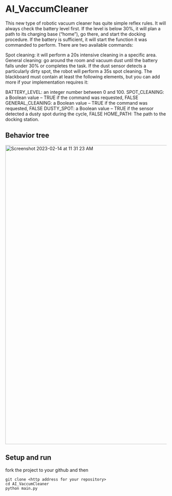 # AI_VaccumCleaner
This new type of robotic vacuum cleaner has quite simple reflex rules. It will always check the battery level first. If the level is below 30%, it will plan a path to its charging base (“home”), go there, and start the docking procedure. If the battery is sufficient, it will start the function it was commanded to perform. There are two available commands:

Spot cleaning: it will perform a 20s intensive cleaning in a specific area.
General cleaning: go around the room and vacuum dust until the battery falls under 30% or completes the task. If the dust sensor detects a particularly dirty spot, the robot will perform a 35s spot cleaning.
The blackboard must contain at least the following elements, but you can add more if your implementation requires it:

BATTERY_LEVEL: an integer number between 0 and 100.
SPOT_CLEANING: a Boolean value – TRUE if the command was requested, FALSE
GENERAL_CLEANING: a Boolean value – TRUE if the command was requested, FALSE
DUSTY_SPOT: a Boolean value – TRUE if the sensor detected a dusty spot during the cycle, FALSE
HOME_PATH: The path to the docking station.

## Behavior tree
<img width="933" alt="Screenshot 2023-02-14 at 11 31 23 AM" src="https://user-images.githubusercontent.com/98433990/218798695-d15f3e42-1877-4d78-93e2-6ace08acb8c5.png">

## Setup and run
fork the project to your github and then
```
git clone <http address for your repository>
cd AI_VaccumCleaner
python main.py
```
